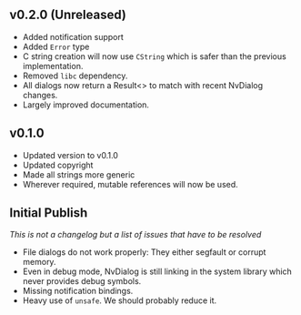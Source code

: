## v0.2.0 (Unreleased)
- Added notification support
- Added `Error` type
- C string creation will now use `CString` which is safer than the previous implementation.
- Removed `libc` dependency.
- All dialogs now return a Result<> to match with recent NvDialog changes.
- Largely improved documentation.

## v0.1.0
- Updated version to v0.1.0
- Updated copyright
- Made all strings more generic
- Wherever required, mutable references will now be used.

## Initial Publish
*This is not a changelog but a list of issues that have to be resolved*
- File dialogs do not work properly: They either segfault or corrupt memory.
- Even in debug mode, NvDialog is still linking in the system library which never provides
debug symbols.
- Missing notification bindings.
- Heavy use of `unsafe`. We should probably reduce it.